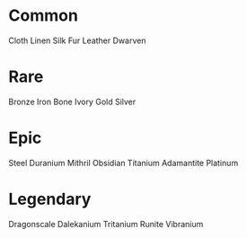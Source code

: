 # Common
Cloth
Linen
Silk
Fur
Leather
Dwarven

# Rare
Bronze
Iron
Bone
Ivory
Gold
Silver

# Epic
Steel
Duranium
Mithril
Obsidian
Titanium
Adamantite
Platinum 

# Legendary
Dragonscale
Dalekanium 
Tritanium
Runite
Vibranium
